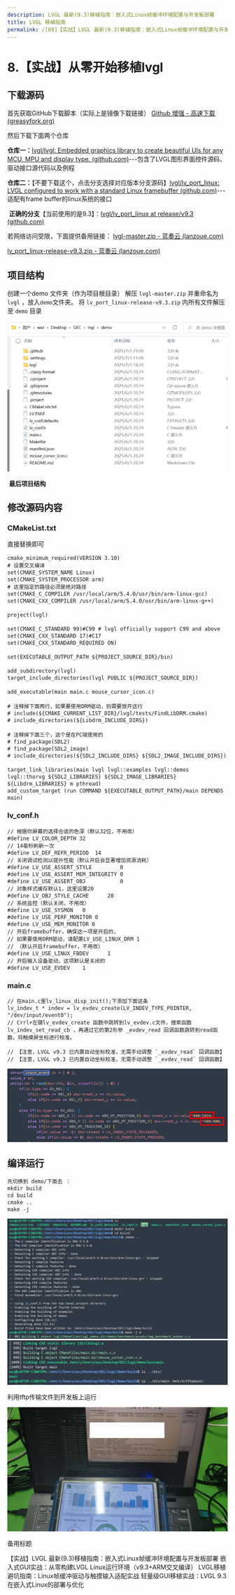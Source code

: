```yaml
---
description: LVGL 最新(9.3)移植指南：嵌入式Linux帧缓冲环境配置与开发板部署
title: LVGL 移植指南
permalink: /[08]【实战】LVGL 最新(9.3)移植指南：嵌入式Linux帧缓冲环境配置与开发板部署/
---
```

# 8.【实战】从零开始移植lvgl

## 下载源码

首先获取GitHub下载脚本（实际上是镜像下载链接）
[Github 增强 - 高速下载 (greasyfork.org)](https://greasyfork.org/zh-CN/scripts/412245-github-enhancement-high-speed-download)

然后下载下面两个仓库

**仓库一：**[lvgl/lvgl: Embedded graphics library to create beautiful UIs for any MCU, MPU and display type. (github.com)](https://github.com/lvgl/lvgl)---包含了LVGL图形界面控件源码、驱动接口源代码以及例程

**仓库二：**【不要下载这个，点击分支选择对应版本分支源码】[lvgl/lv_port_linux: LVGL configured to work with a standard Linux framebuffer (github.com)](https://github.com/lvgl/lv_port_linux)---适配有frame buffer的linux系统的接口

​	**正确的分支**【当前使用的是9.3】：[lvgl/lv_port_linux at release/v9.3 (github.com)](https://github.com/lvgl/lv_port_linux/tree/release/v9.3)

若网络访问受限，下面提供备用链接：
[lvgl-master.zip - 蓝奏云 (lanzoue.com)](https://wwae.lanzoue.com/itEfj30ec70h)

[lv_port_linux-release-v9.3.zip - 蓝奏云 (lanzoue.com)](https://wwae.lanzoue.com/iefym30ebzji)

## 项目结构

创建一个demo 文件夹（作为项目根目录）
解压 `lvgl-master.zip` 并重命名为 `lvgl`   ，放入`demo`文件夹。
将 `lv_port_linux-release-v9.3.zip` 内所有文件解压至 `demo` 目录

![image-20250703211155120](pic/image-20250703211155120.webp)

​										**最后项目结构**

## 修改源码内容

### CMakeList.txt

直接替换即可

```
cmake_minimum_required(VERSION 3.10)
# 设置交叉编译
set(CMAKE_SYSTEM_NAME Linux)
set(CMAKE_SYSTEM_PROCESSOR arm)
# 这里指定的路径必须是绝对路径
set(CMAKE_C_COMPILER /usr/local/arm/5.4.0/usr/bin/arm-linux-gcc)
set(CMAKE_CXX_COMPILER /usr/local/arm/5.4.0/usr/bin/arm-linux-g++)

project(lvgl)

set(CMAKE_C_STANDARD 99)#C99 # lvgl officially support C99 and above
set(CMAKE_CXX_STANDARD 17)#C17
set(CMAKE_CXX_STANDARD_REQUIRED ON)

set(EXECUTABLE_OUTPUT_PATH ${PROJECT_SOURCE_DIR}/bin)

add_subdirectory(lvgl)
target_include_directories(lvgl PUBLIC ${PROJECT_SOURCE_DIR})

add_executable(main main.c mouse_cursor_icon.c)

# 注释掉下面两行，如果要使用DRM驱动，则需要放开这行
# include(${CMAKE_CURRENT_LIST_DIR}/lvgl/tests/FindLibDRM.cmake)
# include_directories(${Libdrm_INCLUDE_DIRS})

# 注释掉下面三个，这个是在PC端使用的
# find_package(SDL2)
# find_package(SDL2_image)
# include_directories(${SDL2_INCLUDE_DIRS} ${SDL2_IMAGE_INCLUDE_DIRS})

target_link_libraries(main lvgl lvgl::examples lvgl::demos lvgl::thorvg ${SDL2_LIBRARIES} ${SDL2_IMAGE_LIBRARIES} ${Libdrm_LIBRARIES} m pthread)
add_custom_target (run COMMAND ${EXECUTABLE_OUTPUT_PATH}/main DEPENDS main)
```

### lv_conf.h

```
// 根据你屏幕的选择合适的色深（默认32位，不用改）
#define LV_COLOR_DEPTH 32
// 14毫秒刷新一次
#define LV_DEF_REFR_PERIOD  14 
// 关闭调试检测以提升性能（默认开启会显著增加资源消耗）
#define LV_USE_ASSERT_STYLE         0
#define LV_USE_ASSERT_MEM_INTEGRITY 0
#define LV_USE_ASSERT_OBJ           0
// 对象样式缓存默认1，这里设置20
#define LV_OBJ_STYLE_CACHE      20
// 系统监控（默认关闭，不用改）
#define LV_USE_SYSMON   0
#define LV_USE_PERF_MONITOR 0
#define LV_USE_MEM_MONITOR 0
// 开启framebuffer，确保这一项是开启的，
// 如果要使用DRM驱动，请配置LV_USE_LINUX_DRM 1
// （默认开启framebuffer，不用改）
#define LV_USE_LINUX_FBDEV      1
// 开启输入设备驱动，这项默认是关闭的
#define LV_USE_EVDEV    1
```

### main.c

```
// 在main.c里lv_linux_disp_init();下添加下面这条
lv_indev_t * indev = lv_evdev_create(LV_INDEV_TYPE_POINTER, "/dev/input/event0");
// Crrl+左键lv_evdev_create 函数中跳转到lv_evdev.c文件，搜索函数lv_indev_set_read_cb ，再通过它的第2形参 _evdev_read 回调函数跳转到read函数。将触摸屏坐标进行校准。

// 【注意，LVGL v9.3 已内置自动坐标校准，无需手动调整 `_evdev_read` 回调函数】
// 【注意，LVGL v9.3 已内置自动坐标校准，无需手动调整 `_evdev_read` 回调函数】
```

![屏幕截图_20250703_213522](pic/屏幕截图_20250703_213522.webp)

## 编译运行

```
先切换到 demo/下面去 ：
mkdir build
cd build 
cmake ..
make -j
```

![屏幕截图_20250703_213759](pic/屏幕截图_20250703_213759.webp)
![屏幕截图_20250704_085312](pic/屏幕截图_20250704_085312.webp)

利用tftp传输文件到开发板上运行

![image001](pic/image001.webp)

备用标题

【实战】LVGL 最新(9.3)移植指南：嵌入式Linux帧缓冲环境配置与开发板部署
嵌入式GUI实战：从零构建LVGL Linux运行环境（v9.3+ARM交叉编译）
LVGL移植避坑指南：Linux帧缓冲驱动与触摸输入适配实战
轻量级GUI移植实战：LVGL 9.3在嵌入式Linux的部署与优化
